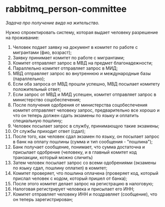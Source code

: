# rabbitmq_person-committee
*Задача про получение вида на жительство.*

Нужно спроектировать систему, которая выдает человеку разрешение на проживание:
1) Человек подает заявку на документ в комитет по работе с мигрантами (фио, возраст);
2) Заявку принимает комитет по работе с мигрантами;
3) Комитет отправляет запрос в МВД на предмет благонадежности;
4) Параллельно комитет отправляет запрос в МИД;
5) МВД отправляет запрос во внутреннюю и международные базы (параллельно);
6) Если оба запроса от МВД прошли успешно, МВД посылает комитету положительный ответ;
7) Если запрос от МВД и МИД успешен, комитет отправляет запрос в министерство соцобеспечения;
8) После получения одобрения от министерства соцобеспечения комитет отправляет человеку запрос, предварительно все хорошо и что он теперь должен сдать экзамены по языку и оплатить специальную пошлину;
9) Человек посылает запрос в службу, принимающую такие экзамены;
10) От службы приходит ответ (сдал);
11) После того, как человек сдал экзамен по языку, он посылает запрос в банк на оплату пошлины (сумма и тип сообщения - "пошлина");
12) Банк получает сообщение, понимает, что сумма достаточна и присылает одобрение (человеку, и в главный комитет код транзакции, который можно сличить)
13) Затем человек посылает запрос со всеми одобрениями (экзамены по языку сдал, пошлину оплатил) в комитет;
14) Комитет проверяет, что пошлина оплачена (проверяет код, который прислал человек с кодом, который пришел от банка);
15) После этого комитет делает запрос на регистрацию в налоговую;
16) Налоговая регистрирует человека и присылает его ИНН;
17) Комитет отправляет человеку ИНН и поздравляет (сообщение), что он теперь зарегистрирован;
